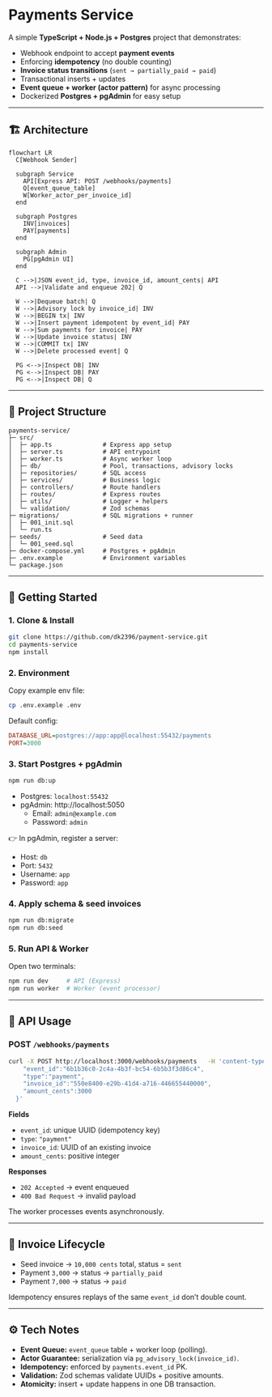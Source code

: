 # Payments Service

A simple **TypeScript + Node.js + Postgres** project that demonstrates:

- Webhook endpoint to accept **payment events**
- Enforcing **idempotency** (no double counting)
- **Invoice status transitions** (`sent → partially_paid → paid`)
- Transactional inserts + updates
- **Event queue + worker (actor pattern)** for async processing
- Dockerized **Postgres + pgAdmin** for easy setup

---

## 🏗 Architecture

```mermaid
flowchart LR
  C[Webhook Sender]

  subgraph Service
    API[Express API: POST /webhooks/payments]
    Q[event_queue_table]
    W[Worker_actor_per_invoice_id]
  end

  subgraph Postgres
    INV[invoices]
    PAY[payments]
  end

  subgraph Admin
    PG[pgAdmin UI]
  end

  C -->|JSON event_id, type, invoice_id, amount_cents| API
  API -->|Validate and enqueue 202| Q

  W -->|Dequeue batch| Q
  W -->|Advisory lock by invoice_id| INV
  W -->|BEGIN tx| INV
  W -->|Insert payment idempotent by event_id| PAY
  W -->|Sum payments for invoice| PAY
  W -->|Update invoice status| INV
  W -->|COMMIT tx| INV
  W -->|Delete processed event| Q

  PG <-->|Inspect DB| INV
  PG <-->|Inspect DB| PAY
  PG <-->|Inspect DB| Q

```

---

## 📂 Project Structure

```
payments-service/
├─ src/
│  ├─ app.ts              # Express app setup
│  ├─ server.ts           # API entrypoint
│  ├─ worker.ts           # Async worker loop
│  ├─ db/                 # Pool, transactions, advisory locks
│  ├─ repositories/       # SQL access
│  ├─ services/           # Business logic
│  ├─ controllers/        # Route handlers
│  ├─ routes/             # Express routes
│  ├─ utils/              # Logger + helpers
│  └─ validation/         # Zod schemas
├─ migrations/            # SQL migrations + runner
│  ├─ 001_init.sql
│  └─ run.ts
├─ seeds/                 # Seed data
│  └─ 001_seed.sql
├─ docker-compose.yml     # Postgres + pgAdmin
├─ .env.example           # Environment variables
└─ package.json
```

---

## 🚀 Getting Started

### 1. Clone & Install
```bash
git clone https://github.com/dk2396/payment-service.git
cd payments-service
npm install
```

### 2. Environment
Copy example env file:
```bash
cp .env.example .env
```

Default config:
```ini
DATABASE_URL=postgres://app:app@localhost:55432/payments
PORT=3000
```

### 3. Start Postgres + pgAdmin
```bash
npm run db:up
```

- Postgres: `localhost:55432`  
- pgAdmin: http://localhost:5050  
  - Email: `admin@example.com`  
  - Password: `admin`

👉 In pgAdmin, register a server:
- Host: `db`  
- Port: `5432`  
- Username: `app`  
- Password: `app`

### 4. Apply schema & seed invoices
```bash
npm run db:migrate
npm run db:seed
```

### 5. Run API & Worker
Open two terminals:
```bash
npm run dev     # API (Express)
npm run worker  # Worker (event processor)
```

---

## 🔌 API Usage

### POST `/webhooks/payments`

```bash
curl -X POST http://localhost:3000/webhooks/payments   -H 'content-type: application/json'   -d '{
    "event_id":"6b1b36c0-2c4a-4b3f-bc54-6b5b3f3d86c4",
    "type":"payment",
    "invoice_id":"550e8400-e29b-41d4-a716-446655440000",
    "amount_cents":3000
  }'
```

**Fields**
- `event_id`: unique UUID (idempotency key)  
- `type`: `"payment"`  
- `invoice_id`: UUID of an existing invoice  
- `amount_cents`: positive integer  

**Responses**
- `202 Accepted` → event enqueued  
- `400 Bad Request` → invalid payload  

The worker processes events asynchronously.

---

## 🧾 Invoice Lifecycle

- Seed invoice → `10,000 cents` total, status = `sent`  
- Payment `3,000` → status → `partially_paid`  
- Payment `7,000` → status → `paid`  

Idempotency ensures replays of the same `event_id` don’t double count.

---

## ⚙️ Tech Notes

- **Event Queue:** `event_queue` table + worker loop (polling).  
- **Actor Guarantee:** serialization via `pg_advisory_lock(invoice_id)`.  
- **Idempotency:** enforced by `payments.event_id` PK.  
- **Validation:** Zod schemas validate UUIDs + positive amounts.  
- **Atomicity:** insert + update happens in one DB transaction.  
